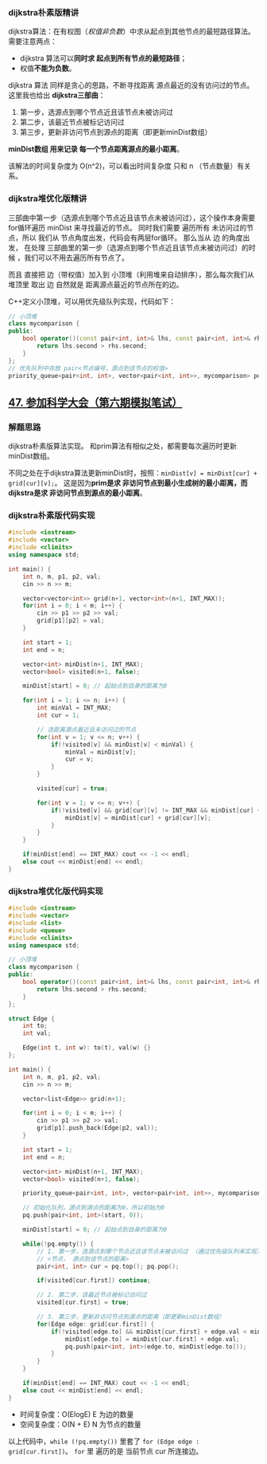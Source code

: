 ### dijkstra朴素版精讲
dijkstra算法：在有权图（*权值非负数*）中求从起点到其他节点的最短路径算法。
需要注意两点：
- dijkstra 算法可以**同时求 起点到所有节点的最短路径**；
- 权值**不能为负数**。

dijkstra 算法 同样是贪心的思路，不断寻找距离 源点最近的没有访问过的节点。
这里我也给出 **dijkstra三部曲**：
1. 第一步，选源点到哪个节点近且该节点未被访问过
2. 第二步，该最近节点被标记访问过
3. 第三步，更新非访问节点到源点的距离（即更新minDist数组）

**minDist数组 用来记录 每一个节点距离源点的最小距离**。

该解法的时间复杂度为 O(n^2)，可以看出时间复杂度 只和 n （节点数量）有关系。

### dijkstra堆优化版精讲
三部曲中第一步（选源点到哪个节点近且该节点未被访问过），这个操作本身需要for循环遍历 minDist 来寻找最近的节点。
同时我们需要 遍历所有 未访问过的节点，所以 我们从 节点角度出发，代码会有两层for循环。
那么当从 边 的角度出发， 在处理 三部曲里的第一步（选源点到哪个节点近且该节点未被访问过）的时候 ，我们可以不用去遍历所有节点了。

而且 直接把 边（带权值）加入到 小顶堆（利用堆来自动排序），那么每次我们从 堆顶里 取出 边 自然就是 距离源点最近的节点所在的边。

C++定义小顶堆，可以用优先级队列实现，代码如下：
```C++
// 小顶堆
class mycomparison {
public:
    bool operator()(const pair<int, int>& lhs, const pair<int, int>& rhs) {
        return lhs.second > rhs.second;
    }
};
// 优先队列中存放 pair<节点编号，源点到该节点的权值> 
priority_queue<pair<int, int>, vector<pair<int, int>>, mycomparison> pq;
```


## [47. 参加科学大会（第六期模拟笔试）](https://kamacoder.com/problempage.php?pid=1047) 
### 解题思路
dijkstra朴素版算法实现。
和prim算法有相似之处，都需要每次遍历时更新minDist数组。

不同之处在于dijkstra算法更新minDist时，按照：`minDist[v] = minDist[cur] + grid[cur][v];`。
这是因为**prim是求 非访问节点到最小生成树的最小距离，而 dijkstra是求 非访问节点到源点的最小距离**。


### dijkstra朴素版代码实现
```C++
#include <iostream>
#include <vector>
#include <climits>
using namespace std;

int main() {
    int n, m, p1, p2, val;
    cin >> n >> m;

    vector<vector<int>> grid(n+1, vector<int>(n+1, INT_MAX));
    for(int i = 0; i < m; i++) {
        cin >> p1 >> p2 >> val;
        grid[p1][p2] = val;
    }

    int start = 1;
    int end = n;

    vector<int> minDist(n+1, INT_MAX);
    vector<bool> visited(n+1, false);

    minDist[start] = 0; // 起始点到自身的距离为0

    for(int i = 1; i <= n; i++) {
        int minVal = INT_MAX;
        int cur = 1;

        // 选距离源点最近且未访问过的节点
        for(int v = 1; v <= n; v++) {
            if(!visited[v] && minDist[v] < minVal) {
                minVal = minDist[v];
                cur = v;
            }
        }

        visited[cur] = true;

        for(int v = 1; v <= n; v++) {
            if(!visited[v] && grid[cur][v] != INT_MAX && minDist[cur] + grid[cur][v] < minDist[v]) {
                minDist[v] = minDist[cur] + grid[cur][v];
            }
        }
    }

    if(minDist[end] == INT_MAX) cout << -1 << endl;
    else cout << minDist[end] << endl;
}
```


### dijkstra堆优化版代码实现
```C++
#include <iostream>
#include <vector>
#include <list>
#include <queue>
#include <climits>
using namespace std;

// 小顶堆
class mycomparison {
public:
    bool operator()(const pair<int, int>& lhs, const pair<int, int>& rhs) {
        return lhs.second > rhs.second;
    }
};

struct Edge {
    int to;
    int val;

    Edge(int t, int w): to(t), val(w) {}
};

int main() {
    int n, m, p1, p2, val;
    cin >> n >> m;

    vector<list<Edge>> grid(n+1);

    for(int i = 0; i < m; i++) {
        cin >> p1 >> p2 >> val;
        grid[p1].push_back(Edge(p2, val));
    }

    int start = 1;
    int end = n;

    vector<int> minDist(n+1, INT_MAX);
    vector<bool> visited(n+1, false);

    priority_queue<pair<int, int>, vector<pair<int, int>>, mycomparison> pq;

    // 初始化队列，源点到源点的距离为0，所以初始为0
    pq.push(pair<int, int>(start, 0));

    minDist[start] = 0; // 起始点到自身的距离为0

    while(!pq.empty()) {
        // 1. 第一步，选源点到哪个节点近且该节点未被访问过 （通过优先级队列来实现）
        // <节点， 源点到该节点的距离>
        pair<int, int> cur = pq.top(); pq.pop();

        if(visited[cur.first]) continue;

        // 2. 第二步，该最近节点被标记访问过
        visited[cur.first] = true;

        // 3. 第三步，更新非访问节点到源点的距离（即更新minDist数组）
        for(Edge edge: grid[cur.first]) {
            if(!visited[edge.to] && minDist[cur.first] + edge.val < minDist[edge.to]) {
                minDist[edge.to] = minDist[cur.first] + edge.val;
                pq.push(pair<int, int>(edge.to, minDist[edge.to]));
            }
        }
    }

    if(minDist[end] == INT_MAX) cout << -1 << endl;
    else cout << minDist[end] << endl;
}
```


- 时间复杂度：O(ElogE) E 为边的数量
- 空间复杂度：O(N + E) N 为节点的数量

以上代码中，`while (!pq.empty())` 里套了 `for (Edge edge : grid[cur.first])`。
`for` 里 遍历的是 当前节点 cur 所连接边。